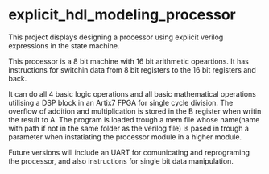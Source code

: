 # explicit_hdl_modeling_processor
This project displays designing a processor using explicit verilog expressions in the state machine.

This processor is a 8 bit machine with 16 bit arithmetic opeartions.
It has instructions for switchin data from 8 bit registers to the 16 bit registers and back.

It can do all 4 basic logic operations and all basic mathematical operations utilising a DSP block in an Artix7 FPGA for single cycle division.
The overflow of addition and multiplication is stored in the B register when writin the result to A.
The program is loaded trough a mem file whose name(name with path if not in the same folder as the verilog file) is pased in trough a parameter 
when instatiating the processor module in a higher module.

Future versions will include an UART for comunicating and reprograming the processor, and also instructions for single bit data manipulation.
